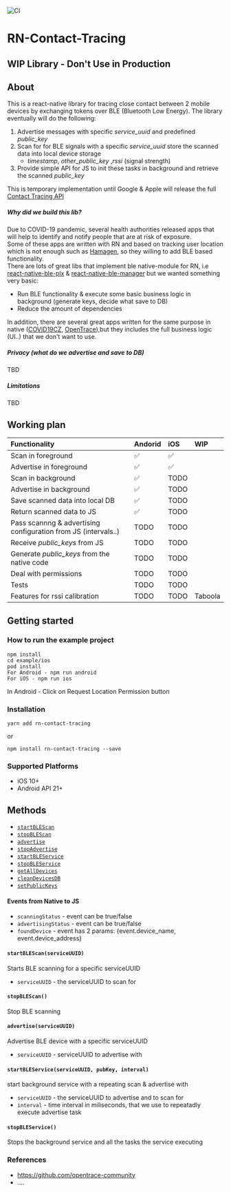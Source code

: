 ![CI](https://github.com/wix-incubator/rn-contact-tracing/workflows/CI/badge.svg)
# RN-Contact-Tracing 

## WIP Library - Don't Use in Production

## About
This is a react-native library for tracing close contact between 2 mobile devices by exchanging tokens over BLE (Bluetooth Low Energy).
The library eventually will do the following:

1. Advertise messages with specific _service_uuid_ and predefined _public_key_ 
2. Scan for for BLE signals with a specific _service_uuid_  store the scanned data into local device storage
   - _timestamp_, _other_public_key_ ,_rssi_ (signal strength)
3. Provide simple API for JS to init these tasks in background and retrieve the scanned _public_key_ 

This is temporary implementation until Google & Apple will release the full [Contact Tracing API](https://www.apple.com/covid19/contacttracing/)

##### Why did we build this lib?
Due to COVID-19 pandemic, several health authorities released apps that will help to identify and notify people that are at risk of exposure.  
Some of these apps are written with RN and based on tracking user location which is not enough such as [Hamagen](https://github.com/MohGovIL/hamagen-react-native), so they willing to add BLE based functionality.  
There are lots of great libs that implement ble native-module for RN, i.e [react-native-ble-plx](https://github.com/Polidea/react-native-ble-plx) & [react-native-ble-manager](https://github.com/innoveit/react-native-ble-manager) but we wanted something very basic:
* Run BLE functionality & execute some basic business logic in background (generate keys, decide what save to DB)
* Reduce the amount of dependencies    

In addition, there are several great apps written for the same purpose in native ([COVID19CZ](https://github.com/covid19cz), [OpenTrace](https://github.com/opentrace-community)),but they includes the full business logic (UI..) that we don't want to use. 
  
  
##### Privacy (what do we advertise and save to DB)
TBD

 
##### Limitations
TBD

## Working plan

 Functionality | Andorid | iOS | WIP
:------------ | :-------------| :-------------| :-------------|
Scan in foreground | :white_check_mark: |  :white_check_mark: | |
Advertise in foreground | :white_check_mark: |  :white_check_mark: | |
Scan in background | :white_check_mark: | TODO | |
Advertise in background | :white_check_mark: | TODO | |
Save scanned data into local DB | :white_check_mark: | TODO | |
Return scanned data to JS | :white_check_mark: | TODO | 
Pass scannng & advertising configuration from JS (intervals..) | TODO | TODO | | 
Receive _public_keys_ from JS  |TODO|TODO| |
Generate _public_keys_ from the native code  |TODO|TODO| |
Deal with permissions |TODO|TODO| |
Tests  |TODO|TODO| |
Features for rssi calibration  |TODO|TODO|Taboola|


## Getting started

### How to run the example project
```properties
npm install
cd example/ios
pod install
For Android - npm run android 
For iOS - npm run ios
``` 
In Android - Click on Request Location Permission button

### Installation
`yarn add rn-contact-tracing`

or

`npm install rn-contact-tracing --save`

### Supported Platforms
* iOS 10+
* Android API 21+


## Methods
* [`startBLEScan`](#startBLEScan)
* [`stopBLEScan`](#stopBLEScan)
* [`advertise`](#advertise)
* [`stopAdvertise`](#stopAdvertise)
* [`startBLEService`](#startBLEService)
* [`stopBLEService`](#stopBLEService)
* [`getAllDevices`](#getAllDevices)
* [`cleanDevicesDB`](#cleanDevicesDB)
* [`setPublicKeys`](#setPublicKeys)


#### Events from Native to JS
- `scanningStatus` - event can be true/false
- `advertisingStatus` - event can be  true/false
- `foundDevice` - event has 2 params: {event.device_name, event.device_address}


#### `startBLEScan(serviceUUID)`
Starts BLE scanning for a specific serviceUUID
- `serviceUUID` - the serviceUUID to scan for

#### `stopBLEScan()`
Stop BLE scanning

#### `advertise(serviceUUID)`
Advertise BLE device with a specific serviceUUID
- `serviceUUID` - serviceUUID to advertise with

#### `startBLEService(serviceUUID, pubKey, interval)`
start background service with a repeating scan & advertise with
- `serviceUUID` - the serviceUUID to advertise and to scan for
- `interval` - time interval in miliseconds, that we use to repeatadly execute advertise task   

#### `stopBLEService()`
Stops the background service and all the tasks the service executing

### References
* https://github.com/opentrace-community
* ....



